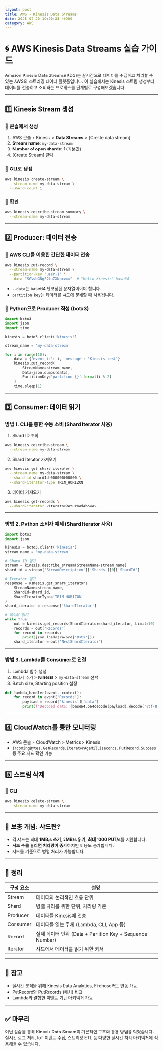 ```yaml
---
layout: post
title: AWS - Kinesis Data Streams
date: 2025-07-28 19:20:23 +0900
category: AWS
---
```

# 🌀 AWS Kinesis Data Streams 실습 가이드

Amazon Kinesis Data Streams(KDS)는 실시간으로 데이터를 수집하고 처리할 수 있는 AWS의 스트리밍 데이터 플랫폼입니다. 이 실습에서는 Kinesis 스트림 생성부터 데이터를 전송하고 소비하는 프로세스를 단계별로 구성해보겠습니다.

---

## 1️⃣ Kinesis Stream 생성

### 🔸 콘솔에서 생성

1. AWS 콘솔 > Kinesis > **Data Streams** > [Create data stream]
2. **Stream name**: `my-data-stream`
3. **Number of open shards**: 1 (기본값)
4. [Create Stream] 클릭

### 🔸 CLI로 생성

```bash
aws kinesis create-stream \
  --stream-name my-data-stream \
  --shard-count 1
```

### 🔸 확인

```bash
aws kinesis describe-stream-summary \
  --stream-name my-data-stream
```

---

## 2️⃣ Producer: 데이터 전송

### 🔸 AWS CLI를 이용한 간단한 데이터 전송

```bash
aws kinesis put-record \
  --stream-name my-data-stream \
  --partition-key "user-1" \
  --data "SGVsbG8gS2luZXNpcw=="  # "Hello Kinesis" base64
```

- `--data`는 base64 인코딩된 문자열이어야 합니다.
- `partition-key`는 데이터를 샤드에 분배할 때 사용됩니다.

### 🔸 Python으로 Producer 작성 (boto3)

```python
import boto3
import json
import time

kinesis = boto3.client('kinesis')

stream_name = 'my-data-stream'

for i in range(10):
    data = {'event_id': i, 'message': 'Kinesis test'}
    kinesis.put_record(
        StreamName=stream_name,
        Data=json.dumps(data),
        PartitionKey='partition-{}'.format(i % 2)
    )
    time.sleep(1)
```

---

## 3️⃣ Consumer: 데이터 읽기

### 방법 1. CLI를 통한 수동 소비 (Shard Iterator 사용)

1. Shard ID 조회

```bash
aws kinesis describe-stream \
  --stream-name my-data-stream
```

2. Shard Iterator 가져오기

```bash
aws kinesis get-shard-iterator \
  --stream-name my-data-stream \
  --shard-id shardId-000000000000 \
  --shard-iterator-type TRIM_HORIZON
```

3. 데이터 가져오기

```bash
aws kinesis get-records \
  --shard-iterator <IteratorReturnedAbove>
```

---

### 방법 2. Python 소비자 예제 (Shard Iterator 사용)

```python
import boto3
import json

kinesis = boto3.client('kinesis')
stream_name = 'my-data-stream'

# Shard ID 얻기
stream = kinesis.describe_stream(StreamName=stream_name)
shard_id = stream['StreamDescription']['Shards'][0]['ShardId']

# Iterator 얻기
response = kinesis.get_shard_iterator(
    StreamName=stream_name,
    ShardId=shard_id,
    ShardIteratorType='TRIM_HORIZON'
)
shard_iterator = response['ShardIterator']

# 데이터 읽기
while True:
    out = kinesis.get_records(ShardIterator=shard_iterator, Limit=10)
    records = out['Records']
    for record in records:
        print(json.loads(record['Data']))
    shard_iterator = out['NextShardIterator']
```

---

### 방법 3. Lambda를 Consumer로 연결

1. Lambda 함수 생성
2. 트리거 추가 > **Kinesis** > `my-data-stream` 선택
3. Batch size, Starting position 설정

```python
def lambda_handler(event, context):
    for record in event['Records']:
        payload = record['kinesis']['data']
        print(f"Decoded data: {base64.b64decode(payload).decode('utf-8')}")
```

---

## 4️⃣ CloudWatch를 통한 모니터링

- AWS 콘솔 > CloudWatch > Metrics > Kinesis
- `IncomingBytes`, `GetRecords.IteratorAgeMilliseconds`, `PutRecord.Success` 등 주요 지표 확인 가능

---

## 5️⃣ 스트림 삭제

### 🔸 CLI

```bash
aws kinesis delete-stream \
  --stream-name my-data-stream
```

---

## 📌 보충 개념: 샤드란?

- 각 샤드는 최대 **1MB/s 쓰기**, **2MB/s 읽기**, **최대 1000 PUT/s**를 지원합니다.
- **샤드 수를 늘리면 처리량이 증가**하지만 비용도 증가합니다.
- 샤드를 기준으로 병렬 처리가 가능합니다.

---

## 📘 정리

| 구성 요소     | 설명 |
|--------------|------|
| Stream        | 데이터의 논리적인 흐름 단위 |
| Shard         | 병렬 처리를 위한 단위, 처리량 기준 |
| Producer      | 데이터를 Kinesis에 전송 |
| Consumer      | 데이터를 읽는 주체 (Lambda, CLI, App 등) |
| Record        | 실제 데이터 단위 (Data + Partition Key + Sequence Number) |
| Iterator      | 샤드에서 데이터를 읽기 위한 커서 |

---

## 🧠 참고

- 실시간 분석을 위해 Kinesis Data Analytics, Firehose와도 연동 가능
- PutRecord와 PutRecords (배치) 비교
- Lambda와 결합한 이벤트 기반 아키텍처 가능

---

## ✅ 마무리

이번 실습을 통해 Kinesis Data Stream의 기본적인 구조와 활용 방법을 익혔습니다. 실시간 로그 처리, IoT 이벤트 수집, 스트리밍 ETL 등 다양한 실시간 처리 아키텍처에 적용해볼 수 있습니다.

